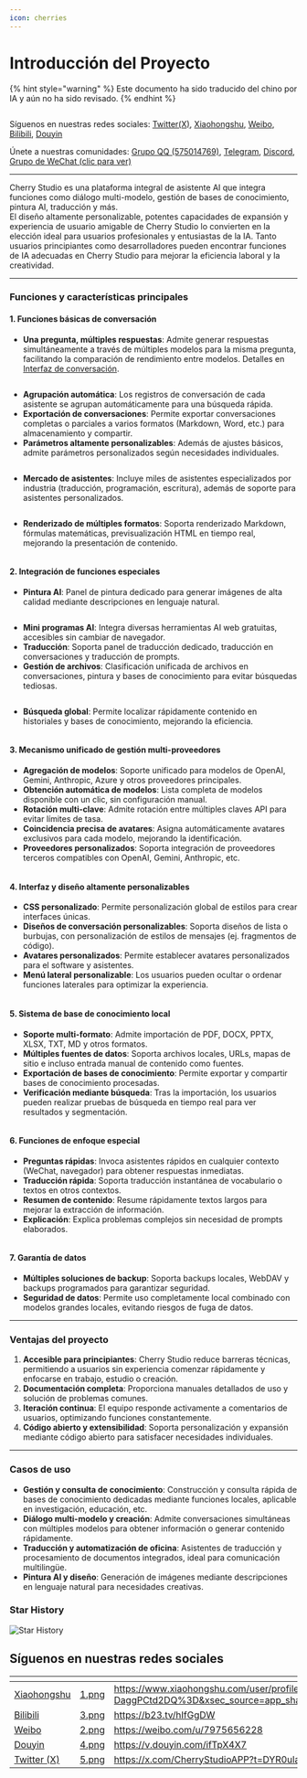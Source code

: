 ```yaml
---
icon: cherries
---
```

# Introducción del Proyecto


{% hint style="warning" %}
Este documento ha sido traducido del chino por IA y aún no ha sido revisado.
{% endhint %}




<figure><img src=".gitbook/assets/docs-readme-banner1.png" alt=""><figcaption></figcaption></figure>

Síguenos en nuestras redes sociales: [Twitter(X)](https://x.com/CherryStudioAPP), [Xiaohongshu](https://www.xiaohongshu.com/user/profile/662b6853000000000b031d9a), [Weibo](https://weibo.com/u/7975656228), [Bilibili](https://space.bilibili.com/3546657515898892), [Douyin](https://www.douyin.com/user/MS4wLjABAAAAmw9A54m5J0hHVMQY5eGrVJ-EHDoOS0hgJ6M1F9MN2Tn2V163A0xrC4_KVzfmQSxC)

Únete a nuestras comunidades: [Grupo QQ (575014769)](https://qm.qq.com/q/lo0D4qVZKi), [Telegram](https://t.me/CherryStudioAI), [Discord](https://discord.gg/wez8HtpxqQ), [Grupo de WeChat (clic para ver)](https://www.cherry-ai.com/#Community)

***

Cherry Studio es una plataforma integral de asistente AI que integra funciones como diálogo multi-modelo, gestión de bases de conocimiento, pintura AI, traducción y más.\
El diseño altamente personalizable, potentes capacidades de expansión y experiencia de usuario amigable de Cherry Studio lo convierten en la elección ideal para usuarios profesionales y entusiastas de la IA. Tanto usuarios principiantes como desarrolladores pueden encontrar funciones de IA adecuadas en Cherry Studio para mejorar la eficiencia laboral y la creatividad.

***

### **Funciones y características principales**

#### **1. Funciones básicas de conversación**

* **Una pregunta, múltiples respuestas**: Admite generar respuestas simultáneamente a través de múltiples modelos para la misma pregunta, facilitando la comparación de rendimiento entre modelos. Detalles en [Interfaz de conversación](cherrystudio/preview/chat.md).

<figure><img src=".gitbook/assets/docs-readme-1 (1).png" alt=""><figcaption></figcaption></figure>

* **Agrupación automática**: Los registros de conversación de cada asistente se agrupan automáticamente para una búsqueda rápida.
* **Exportación de conversaciones**: Permite exportar conversaciones completas o parciales a varios formatos (Markdown, Word, etc.) para almacenamiento y compartir.
* **Parámetros altamente personalizables**: Además de ajustes básicos, admite parámetros personalizados según necesidades individuales.

<figure><img src=".gitbook/assets/docs-readme-2 (2).png" alt=""><figcaption></figcaption></figure>

* **Mercado de asistentes**: Incluye miles de asistentes especializados por industria (traducción, programación, escritura), además de soporte para asistentes personalizados.

<figure><img src=".gitbook/assets/docs-readme-4.png" alt=""><figcaption></figcaption></figure>

* **Renderizado de múltiples formatos**: Soporta renderizado Markdown, fórmulas matemáticas, previsualización HTML en tiempo real, mejorando la presentación de contenido.

<figure><img src=".gitbook/assets/docs-readme-3 (1).png" alt=""><figcaption></figcaption></figure>

#### **2. Integración de funciones especiales**

* **Pintura AI**: Panel de pintura dedicado para generar imágenes de alta calidad mediante descripciones en lenguaje natural.

<figure><img src=".gitbook/assets/docs-readme-5.png" alt=""><figcaption></figcaption></figure>

* **Mini programas AI**: Integra diversas herramientas AI web gratuitas, accesibles sin cambiar de navegador.
* **Traducción**: Soporta panel de traducción dedicado, traducción en conversaciones y traducción de prompts.
* **Gestión de archivos**: Clasificación unificada de archivos en conversaciones, pintura y bases de conocimiento para evitar búsquedas tediosas.

<figure><img src=".gitbook/assets/docs-readme-6.png" alt=""><figcaption></figcaption></figure>

* **Búsqueda global**: Permite localizar rápidamente contenido en historiales y bases de conocimiento, mejorando la eficiencia.

<figure><img src=".gitbook/assets/docs-readme-7.png" alt=""><figcaption></figcaption></figure>

#### **3. Mecanismo unificado de gestión multi-proveedores**

* **Agregación de modelos**: Soporte unificado para modelos de OpenAI, Gemini, Anthropic, Azure y otros proveedores principales.
* **Obtención automática de modelos**: Lista completa de modelos disponible con un clic, sin configuración manual.
* **Rotación multi-clave**: Admite rotación entre múltiples claves API para evitar límites de tasa.
* **Coincidencia precisa de avatares**: Asigna automáticamente avatares exclusivos para cada modelo, mejorando la identificación.
* **Proveedores personalizados**: Soporta integración de proveedores terceros compatibles con OpenAI, Gemini, Anthropic, etc.

<figure><img src=".gitbook/assets/docs-readme-8.png" alt=""><figcaption></figcaption></figure>

#### **4. Interfaz y diseño altamente personalizables**

* **CSS personalizado**: Permite personalización global de estilos para crear interfaces únicas.
* **Diseños de conversación personalizables**: Soporta diseños de lista o burbujas, con personalización de estilos de mensajes (ej. fragmentos de código).
* **Avatares personalizados**: Permite establecer avatares personalizados para el software y asistentes.
* **Menú lateral personalizable**: Los usuarios pueden ocultar o ordenar funciones laterales para optimizar la experiencia.

<figure><img src=".gitbook/assets/docs-readme-9.png" alt=""><figcaption></figcaption></figure>

#### **5. Sistema de base de conocimiento local**

* **Soporte multi-formato**: Admite importación de PDF, DOCX, PPTX, XLSX, TXT, MD y otros formatos.
* **Múltiples fuentes de datos**: Soporta archivos locales, URLs, mapas de sitio e incluso entrada manual de contenido como fuentes.
* **Exportación de bases de conocimiento**: Permite exportar y compartir bases de conocimiento procesadas.
* **Verificación mediante búsqueda**: Tras la importación, los usuarios pueden realizar pruebas de búsqueda en tiempo real para ver resultados y segmentación.

<figure><img src=".gitbook/assets/docs-readme-10.png" alt=""><figcaption></figcaption></figure>

#### **6. Funciones de enfoque especial**

* **Preguntas rápidas**: Invoca asistentes rápidos en cualquier contexto (WeChat, navegador) para obtener respuestas inmediatas.
* **Traducción rápida**: Soporta traducción instantánea de vocabulario o textos en otros contextos.
* **Resumen de contenido**: Resume rápidamente textos largos para mejorar la extracción de información.
* **Explicación**: Explica problemas complejos sin necesidad de prompts elaborados.

<figure><img src=".gitbook/assets/docs-readme-11.png" alt=""><figcaption></figcaption></figure>

#### **7. Garantía de datos**

* **Múltiples soluciones de backup**: Soporta backups locales, WebDAV y backups programados para garantizar seguridad.
* **Seguridad de datos**: Permite uso completamente local combinado con modelos grandes locales, evitando riesgos de fuga de datos.

***

### **Ventajas del proyecto**

1. **Accesible para principiantes**: Cherry Studio reduce barreras técnicas, permitiendo a usuarios sin experiencia comenzar rápidamente y enfocarse en trabajo, estudio o creación.
2. **Documentación completa**: Proporciona manuales detallados de uso y solución de problemas comunes.
3. **Iteración continua**: El equipo responde activamente a comentarios de usuarios, optimizando funciones constantemente.
4. **Código abierto y extensibilidad**: Soporta personalización y expansión mediante código abierto para satisfacer necesidades individuales.

***

### **Casos de uso**

* **Gestión y consulta de conocimiento**: Construcción y consulta rápida de bases de conocimiento dedicadas mediante funciones locales, aplicable en investigación, educación, etc.
* **Diálogo multi-modelo y creación**: Admite conversaciones simultáneas con múltiples modelos para obtener información o generar contenido rápidamente.
* **Traducción y automatización de oficina**: Asistentes de traducción y procesamiento de documentos integrados, ideal para comunicación multilingüe.
* **Pintura AI y diseño**: Generación de imágenes mediante descripciones en lenguaje natural para necesidades creativas.

### Star History

![Star History](https://urlscan.io/liveshot/?width=1300\&height=620\&url=https://cherrystarhistory.ocool.online/)

## Síguenos en nuestras redes sociales

<table data-view="cards"><thead><tr><th></th><th data-hidden data-card-cover data-type="files"></th><th data-hidden data-card-target data-type="content-ref"></th></tr></thead><tbody><tr><td><a href="https://www.xiaohongshu.com/user/profile/662b6853000000000b031d9a?xsec_token=YB_1nKvlH4r5hPYVVbbsNHF8Y6n6AKlm5-DaggPCtd2DQ%3D&#x26;xsec_source=app_share&#x26;xhsshare=CopyLink&#x26;appuid=662b6853000000000b031d9a&#x26;apptime=1738627324&#x26;share_id=ace5db41b5954fab8d98a2a7865a62bc&#x26;share_channel=copy_link">Xiaohongshu</a></td><td><a href=".gitbook/assets/1.png">1.png</a></td><td><a href="https://www.xiaohongshu.com/user/profile/662b6853000000000b031d9a?xsec_token=YB_1nKvlH4r5hPYVVbbsNHF8Y6n6AKlm5-DaggPCtd2DQ%3D&#x26;xsec_source=app_share&#x26;xhsshare=CopyLink&#x26;appuid=662b6853000000000b031d9a&#x26;apptime=1738627324&#x26;share_id=ace5db41b5954fab8d98a2a7865a62bc&#x26;share_channel=copy_link">https://www.xiaohongshu.com/user/profile/662b6853000000000b031d9a?xsec_token=YB_1nKvlH4r5hPYVVbbsNHF8Y6n6AKlm5-DaggPCtd2DQ%3D&#x26;xsec_source=app_share&#x26;xhsshare=CopyLink&#x26;appuid=662b6853000000000b031d9a&#x26;apptime=1738627324&#x26;share_id=ace5db41b5954fab8d98a2a7865a62bc&#x26;share_channel=copy_link</a></td></tr><tr><td><a href="https://b23.tv/hIfGgDW">Bilibili</a></td><td><a href=".gitbook/assets/3.png">3.png</a></td><td><a href="https://b23.tv/hIfGgDW">https://b23.tv/hIfGgDW</a></td></tr><tr><td><a href="https://weibo.com/u/7975656228">Weibo</a></td><td><a href=".gitbook/assets/2.png">2.png</a></td><td><a href="https://weibo.com/u/7975656228">https://weibo.com/u/7975656228</a></td></tr><tr><td><a href="https://v.douyin.com/ifTpX4X7">Douyin</a></td><td><a href=".gitbook/assets/4.png">4.png</a></td><td><a href="https://v.douyin.com/ifTpX4X7">https://v.douyin.com/ifTpX4X7</a></td></tr><tr><td><a href="https://x.com/CherryStudioAPP?t=DYR0ulaLur-bO4Us3bG79A&#x26;s=05">Twitter (X)</a></td><td><a href=".gitbook/assets/5.png">5.png</a></td><td><a href="https://x.com/CherryStudioAPP?t=DYR0ulaLur-bO4Us3bG79A&#x26;s=05">https://x.com/CherryStudioAPP?t=DYR0ulaLur-bO4Us3bG79A&#x26;s=05</a></td></tr></tbody></table>